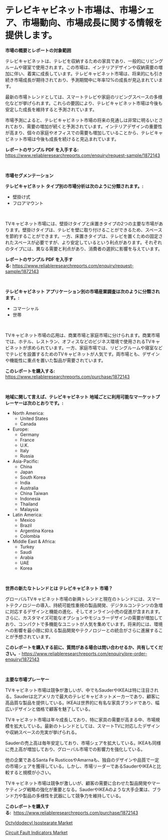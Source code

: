 <p><h1>テレビキャビネット市場は、市場シェア、市場動向、市場成長に関する情報を提供します。</h1></p><p><strong>市場の概要とレポートの対象範囲</strong></p>
<p><p>テレビキャビネットは、テレビを収納するための家具であり、一般的にリビングルームや寝室で使用されます。この市場は、インテリアデザインや収納需要の増加に伴い、着実に成長しています。テレビキャビネット市場は、将来的にも引き続き市場成長が期待されており、予測期間中に年率12%の成長が見込まれています。</p><p>最新の市場トレンドとしては、スマートテレビや家庭のリビングスペースの多様化などが挙げられます。これらの要因により、テレビキャビネット市場は今後も安定した成長を維持すると予測されています。</p><p>市場予測によると、テレビキャビネット市場の将来の見通しは非常に明るいとされており、需要の増加が続くと予測されています。インテリアデザインの重要性が高まり、個々の家庭やオフィスでの需要も増加していることから、テレビキャビネット市場は今後も成長を続けると見込まれています。</p></p>
<p><strong>レポートのサンプル PDF を入手する:</strong> <a href="https://www.reliableresearchreports.com/enquiry/request-sample/1872143">https://www.reliableresearchreports.com/enquiry/request-sample/1872143</a></p>
<p>&nbsp;</p>
<p><strong>市場セグメンテーション</strong></p>
<p><strong>テレビキャビネット タイプ別の市場分析は次のように分類されます。:</strong></p>
<p><ul><li>壁掛け式</li><li>フロアマウント</li></ul></p>
<p>&nbsp;</p>
<p><p>TVキャビネット市場には、壁掛けタイプと床置きタイプの2つの主要な市場があります。壁掛けタイプは、テレビを壁に取り付けることができるため、スペースを節約することができます。一方、床置きタイプは、テレビを置くための固定されたスペースが必要ですが、より安定しているという利点があります。それぞれのタイプには、異なる需要と利点があり、消費者の選択に影響を与えています。</p></p>
<p><strong>レポートのサンプル PDF を入手する:</strong>&nbsp;<a href="https://www.reliableresearchreports.com/enquiry/request-sample/1872143">https://www.reliableresearchreports.com/enquiry/request-sample/1872143</a></p>
<p>&nbsp;</p>
<p><strong> テレビキャビネット アプリケーション別の市場産業調査は次のように分類されます。:</strong></p>
<p><ul><li>コマーシャル</li><li>世帯</li></ul></p>
<p>&nbsp;</p>
<p><p>TVキャビネット市場の応用は、商業市場と家庭市場に分けられます。商業市場では、ホテル、レストラン、オフィスなどのビジネス環境で使用されるTVキャビネットが求められています。一方、家庭市場では、リビングルームや寝室などでテレビを設置するためのTVキャビネットが人気です。両市場とも、デザインや機能性に重点を置いた製品が需要されています。</p></p>
<p><strong>このレポートを購入する:</strong>&nbsp; <a href="https://www.reliableresearchreports.com/purchase/1872143">https://www.reliableresearchreports.com/purchase/1872143</a></p>
<p>&nbsp;</p>
<p><strong>地域に関して言えば、テレビキャビネット 地域ごとに利用可能なマーケットプレーヤーは次のとおりです。:</strong></p>
<p><ul>
    <li>
        North America:
        <ul>
            <li>United States</li>
            <li>Canada</li>
        </ul>
    </li>
    <li>
        Europe:
        <ul>
            <li>Germany</li>
            <li>France</li>
            <li>U.K.</li>
            <li>Italy</li>
            <li>Russia</li>
        </ul>
    </li>
    <li>
        Asia-Pacific:
        <ul>
            <li>China</li>
            <li>Japan</li>
            <li>South Korea</li>
            <li>India</li>
            <li>Australia</li>
            <li>China Taiwan</li>
            <li>Indonesia</li>
            <li>Thailand</li>
            <li>Malaysia</li>
        </ul>
    </li>
    <li>
        Latin America:
        <ul>
            <li>Mexico</li>
            <li>Brazil</li>
            <li>Argentina Korea</li>
            <li>Colombia</li>
        </ul>
    </li>
    <li>
        Middle East & Africa:
        <ul>
            <li>Turkey</li>
            <li>Saudi</li>
            <li>Arabia</li>
            <li>UAE</li>
            <li>Korea</li>
        </ul>
    </li>
    </ul></p>
<p>&nbsp;</p>
<p><strong>世界の新たなトレンドとは テレビキャビネット 市場？</strong></p>
<p><p>グローバルTVキャビネット市場の新興トレンドと現在のトレンドには、スマートテクノロジーの導入、持続可能性重視の製品開発、デジタルコンテンツの急増に対応するデザインと機能の進化、そしてオンライン小売の促進が含まれます。さらに、カスタマイズ可能なオプションやモジュラーデザインの需要が増加しており、コンパクトで多機能なユニットが人気を集めています。将来的には、環境への影響を最小限に抑える製品開発やテクノロジーとの統合がさらに進展することが予想されています。</p></p>
<p><strong>このレポートを購入する前に、質問がある場合は問い合わせるか、共有してください。</strong>- <a href="https://www.reliableresearchreports.com/enquiry/pre-order-enquiry/1872143">https://www.reliableresearchreports.com/enquiry/pre-order-enquiry/1872143</a></p>
<p>&nbsp;</p>
<p><strong>主要な市場プレーヤー</strong></p>
<p><p>TVキャビネット市場は競争が激しいが、中でもSauderやIKEAは特に注目される。Sauderは北アメリカで最大のテレビキャビネットメーカーであり、顧客に高品質な製品を提供している。IKEAは世界的に有名な家具ブランドであり、幅広いデザインと価格で顧客を魅了している。</p><p>TVキャビネット市場は年々成長しており、特に家具の需要が高まる中、市場規模を拡大している。最新のトレンドとしては、スマートTVに対応したデザインや収納スペースの充実が挙げられる。</p><p>Sauderの売上高は毎年安定しており、市場シェアを拡大している。IKEAも同様に売上高が増加しており、グローバル市場での影響力を強化している。</p><p>他の企業であるSanta Fe RusticosやAmarnaも、独自のデザインや品質で一定の市場シェアを獲得している。しかし、市場リーダーであるSauderやIKEAと比較すると規模が小さい。</p><p>TVキャビネット市場は競争が激しいが、顧客の需要に合わせた製品開発やマーケティング戦略の強化が重要となる。SauderやIKEAのような大手企業は、ブランド力や製品の多様性を武器にして競争力を維持している。</p></p>
<p><strong>このレポートを購入する:</strong>&nbsp;&nbsp;<a href="https://www.reliableresearchreports.com/purchase/1872143">https://www.reliableresearchreports.com/purchase/1872143</a></p>
<p><p><a href="https://confirmed-shield-e13.notion.site/Octyldodecyl-Isostearate-Market-Research-Report-Provides-Critical-Insights-that-can-help-Shape-Busin-df0bd3b81d164c679a7568fd831142bc">Octyldodecyl Isostearate Market</a></p><p><a href="https://sore-arch-6db.notion.site/Circuit-Fault-Indicators-Market-Growth-Market-Trends-COVID-19-Impact-and-Forecasts-for-period-fro-1e6c3497ef7942599a5ce2d4fec10c14">Circuit Fault Indicators Market</a></p></p>